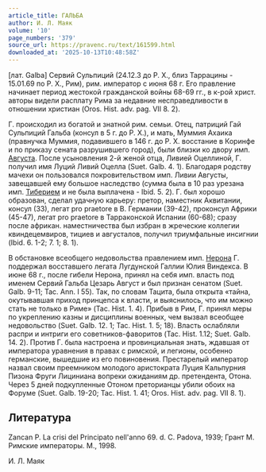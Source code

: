 ```yaml
---
article_title: ГАЛЬБА
author: И. Л. Маяк
volume: '10'
page_numbers: '379'
source_url: https://pravenc.ru/text/161599.html
downloaded_at: '2025-10-13T10:48:58Z'
---
```


[лат. Galba] Сервий Сульпиций (24.12.3 до Р. Х., близ Таррацины - 15.01.69 по Р. Х., Рим), рим. император с июня 68 г. Его правление начинает период жестокой гражданской войны 68-69 гг., в к-рой христ. авторы видели расплату Рима за недавние несправедливости в отношении христиан (Oros. Hist. adv. pag. VII 8. 2).

Г. происходил из богатой и знатной рим. семьи. Отец, патриций Гай Сульпиций Гальба (консул в 5 г. до Р. Х.), и мать, Муммия Ахаика (правнучка Муммия, подавившего в 146 г. до Р. Х. восстание в Коринфе и по приказу сената разрушившего город), были близки ко двору имп. [Августа](https://pravenc.ru/text/Август.html). После усыновления 2-й женой отца, Ливией Оцеллиной, Г. получил имя Луций Ливий Оцелла (Suet. Galb. 4. 1). Благодаря родству мачехи он пользовался покровительством имп. Ливии Августы, завещавшей ему большое наследство (сумма была в 10 раз урезана имп. [Тиберием](https://pravenc.ru/text/Тиберием.html) и не была выплачена - Ibid. 5. 2). Г. был хорошо образован, сделал удачную карьеру: претор, наместник Аквитании, консул (33), легат pro praetore в В. Германии (39-42), проконсул Африки (45-47), легат pro praetore в Тарраконской Испании (60-68); сразу после африкан. наместничества был избран в жреческие коллегии квиндецемвиров, тициев и августалов, получил триумфальные инсигнии (Ibid. 6. 1-2; 7. 1; 8. 1).

В обстановке всеобщего недовольства правлением имп. [Нерона](https://pravenc.ru/text/Нерона.html) Г. поддержал восставшего легата Лугдунской Галлии Юлия Виндекса. В июне 68 г., после гибели Нерона, принял на себя имп. власть под именем Сервий Гальба Цезарь Август и был признан сенатом (Suet. Galb. 9-11; Tac. Ann. I 55). Так, по словам Тацита, была открыта «тайна, окутывавшая приход принцепса к власти, и выяснилось, что им можно стать не только в Риме» (Tac. Hist. 1. 4). Прибыв в Рим, Г. принял меры по укреплению казны и дисциплины военных, чем вызвал всеобщее недовольство (Suet. Galb. 12. 1; Tac. Hist. 1. 5; 18). Власть ослабляли распри и интриги его советников-фаворитов (Tac. Hist. 1.12; Suet. Galb. 14. 2). Против Г. была настроена и провинциальная знать, ждавшая от императора уравнения в правах с римской, и легионы, особенно германские, вышедшие из его повиновения. Престарелый император назвал своим преемником молодого аристократа Луция Кальпурния Пизона Фруги Лициниана вопреки ожиданиям др. претендента, Отона. Через 5 дней подкупленные Отоном преторианцы убили обоих на Форуме (Suet. Galb. 19-20; Tac. Hist. 1. 41; Oros. Hist. adv. pag. VII 8. 1).

## Литература

Zancan P. La crisi del Principato nell'anno 69. d. C. Padova, 1939; Грант М. Римские императоры. М., 1998.

И. Л. Маяк
